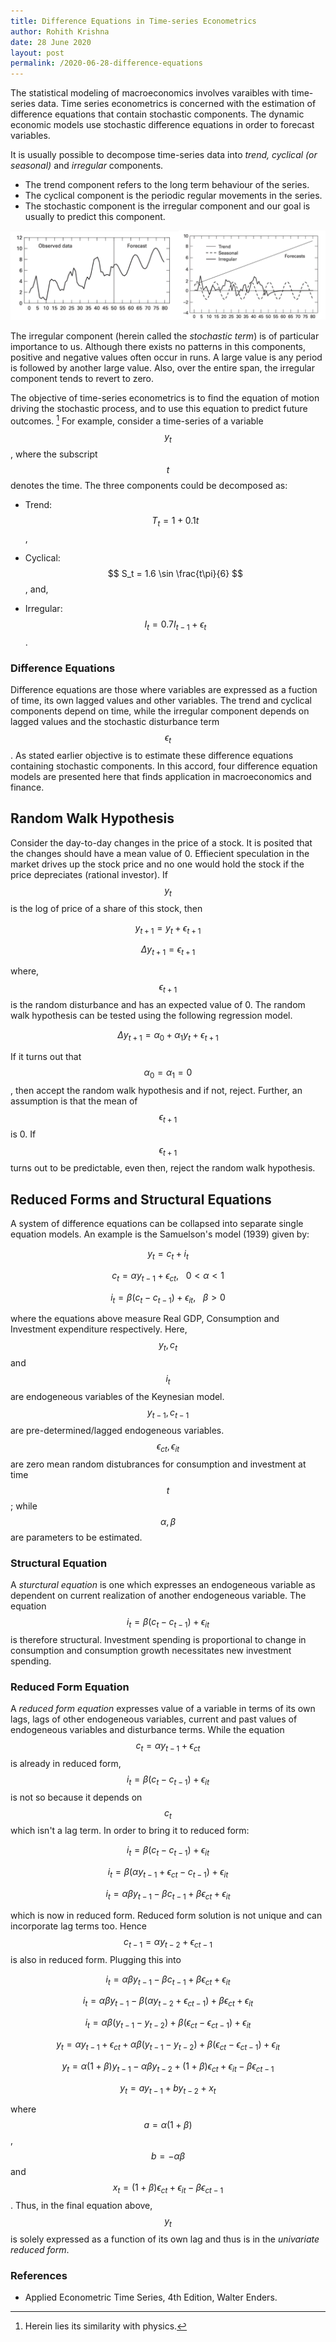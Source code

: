 ```yaml
---
title: Difference Equations in Time-series Econometrics
author: Rohith Krishna
date: 28 June 2020
layout: post
permalink: /2020-06-28-difference-equations
---
```


The statistical modeling of macroeconomics involves varaibles with time-series data. Time series econometrics is concerned with the estimation of difference equations that contain stochastic components. The dynamic economic models use stochastic difference equations in order to forecast variables.

It is usually possible to decompose time-series data into *trend, cyclical (or seasonal)* and *irregular* components.

- The trend component refers to the long term behaviour of the series.
- The cyclical component is the periodic regular movements in the series.
- The stochastic component is the irregular component and our goal is usually to predict this component.

![Time Series](images/2020-06-28-difference-equations-img01.jpg)

The irregular component (herein called the *stochastic term*) is of particular importance to us. Although there exists no patterns in this components, positive and negative values often occur in runs. A large value is any period is followed by another large value. Also, over the entire span, the irregular component tends to revert to zero.

The objective of time-series econometrics is to find the equation of motion driving the stochastic process, and to use this equation to predict future outcomes. [^1] For example, consider a time-series of a variable $$y_t$$, where the subscript $$t$$ denotes the time. The three components could be decomposed as:

- Trend: $$ T_t = 1 +0.1 t$$,

- Cyclical: $$ S_t = 1.6 \sin \frac{t\pi}{6} $$, and,

- Irregular: $$ I_t = 0.7 I_{t-1} + \epsilon_t$$.

### Difference Equations

Difference equations are those where variables are expressed as a fuction of time, its own lagged values and other variables.  The trend and cyclical components depend on time, while the irregular component depends on lagged values and the stochastic disturbance term $$ \epsilon_t$$. As stated earlier objective is to estimate these difference equations containing stochastic components. In this accord, four difference equation models are presented here that finds application in macroeconomics and finance.

## Random Walk Hypothesis

Consider the day-to-day changes in the price of a stock. It is posited that the changes should have a mean value of 0. Effiecient speculation in the market drives up the stock price and no one would hold the stock if the price depreciates (rational investor). If $$ y_t$$ is the log of price of a share of this stock, then

$$y_{t+1} = y_t + \epsilon_{t+1}$$

$$ \Delta y_{t+1} = \epsilon_{t+1} $$

where, $$ \epsilon_{t+1} $$ is the random disturbance and has an expected value of 0. The random walk hypothesis can be tested using the following regression model. 

$$ \Delta y_{t+1} = \alpha_0 + \alpha_1 y_t + \epsilon_{t+1}$$

If it turns out that $$ \alpha_0 = \alpha_1 = 0$$, then accept the random walk hypothesis and if not, reject. Further, an assumption is that the mean of $$ \epsilon_{t+1}$$ is 0. If $$ \epsilon_{t+1}$$ turns out to be predictable, even then, reject the random walk hypothesis. 

## Reduced Forms and Structural Equations

A system of difference equations can be collapsed into separate single equation models. An example is the Samuelson's model (1939) given by:

$$ y_t = c_t + i_t $$ 

$$ c_t = \alpha y_{t-1} + \epsilon_{ct}, \ \ \ 0 <\alpha<1$$

$$ i_t = \beta(c_t -c_{t-1})+ \epsilon_{it}, \ \ \  \beta>0 $$ 

where the equations above measure Real GDP, Consumption and Investment expenditure respectively. Here, $$ y_t, c_t$$ and $$i_t$$ are endogeneous variables of the Keynesian model. $$y_{t-1}, c_{t-1}$$ are pre-determined/lagged endogeneous variables. $$ \epsilon_{ct},\epsilon_{it} $$ are zero mean random distubrances for consumption and investment at time $$t$$; while $$\alpha, \beta$$ are parameters to be estimated. 

### Structural Equation

A *sturctural equation* is one which expresses an endogeneous variable as dependent on current realization of another endogeneous variable. The equation $$ i_t = \beta(c_t -c_{t-1})+ \epsilon_{it}$$  is therefore structural. Investment spending is proportional to change in consumption and consumption growth necessitates new investment spending. 

### Reduced Form Equation

A *reduced form equation* expresses value of a variable in terms of its own lags, lags of other endogeneous variables, current and past values of endogeneous variables and disturbance terms. While the equation $$ c_t = \alpha y_{t-1} + \epsilon_{ct}$$ is already in reduced form, $$ i_t = \beta(c_t -c_{t-1})+ \epsilon_{it}$$  is not so because it depends on $$c_t$$ which isn't a lag term. In order to bring it to reduced form:

$$ i_t = \beta(c_t -c_{t-1})+ \epsilon_{it}$$

$$ i_t = \beta(\alpha y_{t-1} + \epsilon_{ct} -c_{t-1})+ \epsilon_{it}$$

$$ i_t = \alpha\beta y_{t-1} - \beta c_{t-1} + \beta\epsilon_{ct} + \epsilon_{it}$$

which is now in reduced form. Reduced form solution is not unique and can incorporate lag terms too. Hence $$ c_{t-1} = \alpha y_{t-2} + \epsilon_{ct-1} $$ is also in reduced form.  Plugging this into 

$$ i_t = \alpha\beta y_{t-1} - \beta c_{t-1} + \beta\epsilon_{ct} + \epsilon_{it}$$

$$ i_t = \alpha\beta y_{t-1} - \beta (\alpha y_{t-2} + \epsilon_{ct-1}) + \beta\epsilon_{ct} + \epsilon_{it}$$

$$ i_t = \alpha\beta (y_{t-1} - y_{t-2}) + \beta(\epsilon_{ct} - \epsilon_{ct-1}) + \epsilon_{it}$$

$$ y_t = \alpha y_{t-1} + \epsilon_{ct} + \alpha\beta(y_{t-1} - y_{t-2}) + \beta(\epsilon_{ct} - \epsilon_{ct-1}) + \epsilon_{it}$$

$$ y_t = \alpha(1+\beta)y_{t-1} - \alpha\beta y_{t-2} + (1+\beta)\epsilon_{ct} + \epsilon_{it} - \beta \epsilon_{ct -1}$$ 

$$ y_t = a y_{t-1} +b y_{t-2} +x_t$$

where $$ a = \alpha(1+\beta)$$, $$ b = -\alpha\beta$$ and $$ x_t = (1+\beta)\epsilon_{ct} + \epsilon_{it} - \beta \epsilon_{ct -1}$$. Thus, in the final equation above, $$ y_t $$ is solely expressed as a function of its own lag and thus is in the *univariate reduced form*.



### References

- Applied Econometric Time Series, 4th Edition, Walter Enders.




[^1]: Herein lies its similarity with physics.

